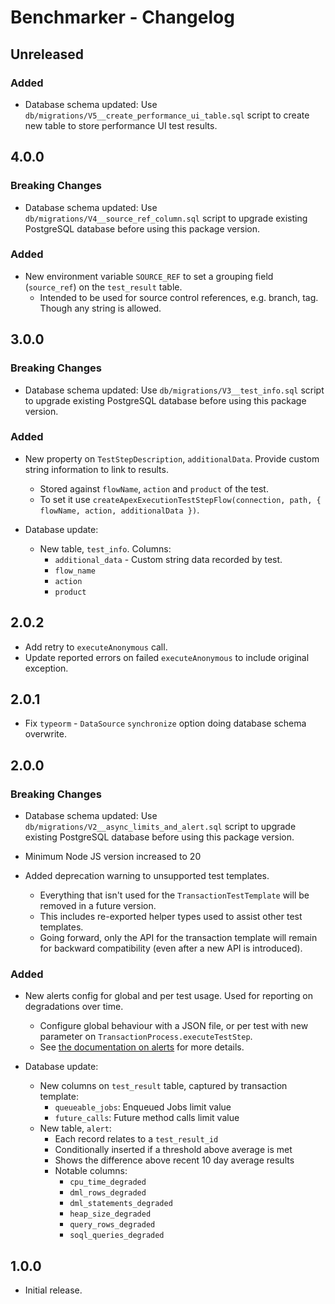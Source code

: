# Benchmarker - Changelog

## Unreleased

### Added

- Database schema updated: Use `db/migrations/V5__create_performance_ui_table.sql` script to create new table to store performance UI test results.

## 4.0.0

### Breaking Changes

- Database schema updated: Use `db/migrations/V4__source_ref_column.sql` script to upgrade existing PostgreSQL database before using this package version.

### Added

- New environment variable `SOURCE_REF` to set a grouping field (`source_ref`) on the `test_result` table.
  - Intended to be used for source control references, e.g. branch, tag. Though any string is allowed.

## 3.0.0

### Breaking Changes

- Database schema updated: Use `db/migrations/V3__test_info.sql` script to upgrade existing PostgreSQL database before using this package version.

### Added

- New property on `TestStepDescription`, `additionalData`. Provide custom string information to link to results.
  - Stored against `flowName`, `action` and `product` of the test.
  - To set it use `createApexExecutionTestStepFlow(connection, path, { flowName, action, additionalData })`.

- Database update:
  - New table, `test_info`. Columns:
    - `additional_data` - Custom string data recorded by test.
    - `flow_name`
    - `action`
    - `product`

## 2.0.2

- Add retry to `executeAnonymous` call.
- Update reported errors on failed `executeAnonymous` to include original exception.

## 2.0.1

- Fix `typeorm` - `DataSource` `synchronize` option doing database schema overwrite.

## 2.0.0

### Breaking Changes

- Database schema updated: Use `db/migrations/V2__async_limits_and_alert.sql` script to upgrade existing PostgreSQL database before using this package version.

- Minimum Node JS version increased to 20

- Added deprecation warning to unsupported test templates.
  - Everything that isn't used for the `TransactionTestTemplate` will be removed in a future version.
  - This includes re-exported helper types used to assist other test templates.
  - Going forward, only the API for the transaction template will remain for backward compatibility (even after a new API is introduced).

### Added

- New alerts config for global and per test usage. Used for reporting on degradations over time.
  - Configure global behaviour with a JSON file, or per test with new parameter on `TransactionProcess.executeTestStep`.
  - See [the documentation on alerts](./docs/user/alerts.md) for more details.

- Database update:
  - New columns on `test_result` table, captured by transaction template:
    - `queueable_jobs`: Enqueued Jobs limit value
    - `future_calls`: Future method calls limit value
  - New table, `alert`:
    - Each record relates to a `test_result_id`
    - Conditionally inserted if a threshold above average is met
    - Shows the difference above recent 10 day average results
    - Notable columns:
      - `cpu_time_degraded`
      - `dml_rows_degraded`
      - `dml_statements_degraded`
      - `heap_size_degraded`
      - `query_rows_degraded`
      - `soql_queries_degraded`

## 1.0.0

- Initial release.
